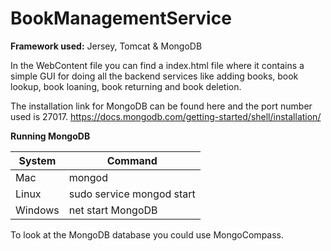 # BookManagementService
**Framework used:** Jersey, Tomcat & MongoDB

In the WebContent file you can find a index.html file where it contains a simple GUI for doing all the backend services like adding books, book lookup, book loaning, book returning and book deletion.

The installation link for MongoDB can be found here and the port number used is 27017. 
https://docs.mongodb.com/getting-started/shell/installation/ 

**Running MongoDB**<br>

System | Command
------------ | -------------
Mac | mongod
Linux | sudo service mongod start
Windows | net start MongoDB

To look at the MongoDB database you could use MongoCompass.


